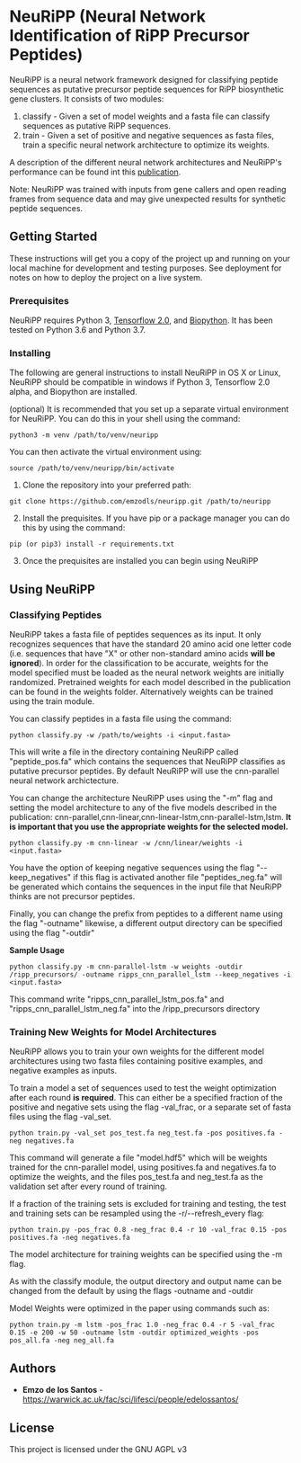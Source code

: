 # NeuRiPP (**Neu**ral Network Identification of **Ri**PP **P**recursor **P**eptides)
NeuRiPP is a neural network framework designed for classifying peptide sequences as putative precursor peptide sequences for RiPP biosynthetic gene clusters. It consists of two modules:
1. classify - Given a set of model weights and a fasta file can classify sequences as putative RiPP sequences. 
2. train - Given a set of positive and negative sequences as fasta files, train a specific neural network architecture to optimize its weights.

A description of the different neural network architectures and NeuRiPP's performance can be found int this [publication](https://rdcu.be/bUlZJ).

Note: NeuRiPP was trained with inputs from gene callers and open reading frames from sequence data and may give unexpected results for synthetic peptide sequences.

## Getting Started

These instructions will get you a copy of the project up and running on your local machine for development and testing purposes. See deployment for notes on how to deploy the project on a live system.

### Prerequisites

NeuRiPP requires Python 3, [Tensorflow 2.0](https://www.tensorflow.org/install/), and [Biopython](https://biopython.org/). It has been tested on Python 3.6 and Python 3.7. 


### Installing

The following are general instructions to install NeuRiPP in OS X or Linux, NeuRiPP should be compatible in windows if Python 3, Tensorflow 2.0 alpha, and Biopython are installed.

(optional) It is recommended that you set up a separate virtual environment for NeuRiPP. You can do this in your shell using the command:
```
python3 -m venv /path/to/venv/neuripp
```
You can then activate the virtual environment using:
```
source /path/to/venv/neuripp/bin/activate
```
1. Clone the repository into your preferred path:
```
git clone https://github.com/emzodls/neuripp.git /path/to/neuripp
```
2. Install the prequisites. If you have pip or a package manager you can do this by using the command:
```
pip (or pip3) install -r requirements.txt
```
3. Once the prequisites are installed you can begin using NeuRiPP
## Using NeuRiPP

### Classifying Peptides
NeuRiPP takes a fasta file of peptides sequences as its input. It only recognizes sequences that have the standard 20 amino acid one letter code (i.e. sequences that have "X" or other non-standard amino acids **will be ignored**). In order for the classification to be accurate, weights for the model specified must be loaded as the neural network weights are initially randomized. Pretrained weights for each model described in the publication can be found in the weights folder. Alternatively weights can be trained using the train module.

You can classify peptides in a fasta file using the command:
```
python classify.py -w /path/to/weights -i <input.fasta>
```
This will write a file in the directory containing NeuRiPP called "peptide_pos.fa" which contains the sequences that NeuRiPP classifies as putative precursor peptides. By default NeuRiPP will use the cnn-parallel neural network archictecture.

You can change the architecture NeuRiPP uses using the "-m" flag and setting the model architecture to any of the five models described in the publication: cnn-parallel,cnn-linear,cnn-linear-lstm,cnn-parallel-lstm,lstm. **It is important that you use the appropriate weights for the selected model.** 
```
python classify.py -m cnn-linear -w /cnn/linear/weights -i <input.fasta>
```

You have the option of keeping negative sequences using the flag "--keep_negatives" if this flag is activated another file "peptides_neg.fa" will be generated which contains the sequences in the input file that NeuRiPP thinks are not precursor peptides.

Finally, you can change the prefix from peptides to a different name using the flag "-outname" likewise, a different output directory can be specified using the flag "-outdir"

**Sample Usage**
```
python classify.py -m cnn-parallel-lstm -w weights -outdir /ripp_precursors/ -outname ripps_cnn_parallel_lstm --keep_negatives -i <input.fasta>
```
This command write "ripps_cnn_parallel_lstm_pos.fa" and "ripps_cnn_parallel_lstm_neg.fa" into the /ripp_precursors directory
### Training New Weights for Model Architectures

NeuRiPP allows you to train your own weights for the different model architectures using two fasta files containing positive examples, and negative examples as inputs.

To train a model a set of sequences used to test the weight optimization after each round **is required**. This can either be a specified fraction of the positive and negative sets using the flag -val_frac, or a separate set of fasta files using the flag -val_set.
```
python train.py -val_set pos_test.fa neg_test.fa -pos positives.fa -neg negatives.fa 
```
This command will generate a file "model.hdf5" which will be weights trained for the cnn-parallel model, using positives.fa and negatives.fa to optimize the weights, and the files pos_test.fa  and neg_test.fa as the validation set after every round of training. 

If a fraction of the training sets is excluded for training and testing, the test and training sets can be resampled using the -r/--refresh_every flag:
```
python train.py -pos_frac 0.8 -neg_frac 0.4 -r 10 -val_frac 0.15 -pos positives.fa -neg negatives.fa

```
The model architecture for training weights can be specified using the -m flag.

As with the classify module, the output directory and output name can be changed from the default by using the flags -outname and -outdir

Model Weights were optimized in the paper using commands such as:
```
python train.py -m lstm -pos_frac 1.0 -neg_frac 0.4 -r 5 -val_frac 0.15 -e 200 -w 50 -outname lstm -outdir optimized_weights -pos pos_all.fa -neg neg_all.fa
```

## Authors

* **Emzo de los Santos** - https://warwick.ac.uk/fac/sci/lifesci/people/edelossantos/

## License

This project is licensed under the GNU AGPL v3
